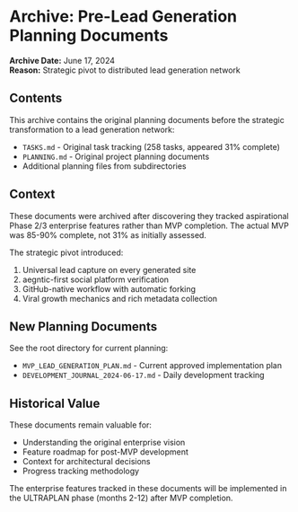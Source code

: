 # Archive: Pre-Lead Generation Planning Documents

**Archive Date:** June 17, 2024  
**Reason:** Strategic pivot to distributed lead generation network

## Contents

This archive contains the original planning documents before the strategic transformation to a lead generation network:

- `TASKS.md` - Original task tracking (258 tasks, appeared 31% complete)
- `PLANNING.md` - Original project planning documents
- Additional planning files from subdirectories

## Context

These documents were archived after discovering they tracked aspirational Phase 2/3 enterprise features rather than MVP completion. The actual MVP was 85-90% complete, not 31% as initially assessed.

The strategic pivot introduced:
1. Universal lead capture on every generated site
2. aegntic-first social platform verification
3. GitHub-native workflow with automatic forking
4. Viral growth mechanics and rich metadata collection

## New Planning Documents

See the root directory for current planning:
- `MVP_LEAD_GENERATION_PLAN.md` - Current approved implementation plan
- `DEVELOPMENT_JOURNAL_2024-06-17.md` - Daily development tracking

## Historical Value

These documents remain valuable for:
- Understanding the original enterprise vision
- Feature roadmap for post-MVP development
- Context for architectural decisions
- Progress tracking methodology

The enterprise features tracked in these documents will be implemented in the ULTRAPLAN phase (months 2-12) after MVP completion.
